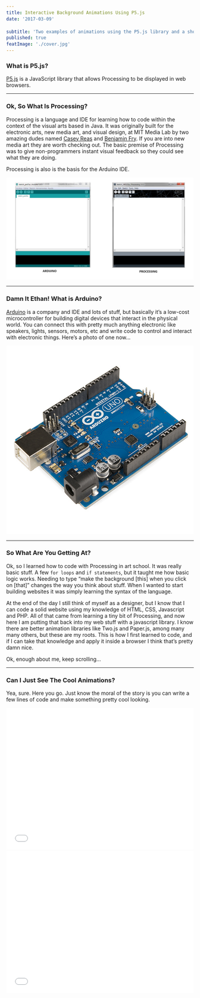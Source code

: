 ```yaml
---
title: Interactive Background Animations Using P5.js
date: '2017-03-09'

subtitle: 'Two examples of animations using the P5.js library and a short back story of Processing and Arduino.'
published: true
featImage: './cover.jpg'
---
```


### What is P5.js?

[P5.js](https://p5js.org/) is a JavaScript library that allows Processing to be displayed in web browsers.

---

### Ok, So What Is Processing?

Processing is a language and IDE for learning how to code within the context of the visual arts based in Java. It was originally built for the electronic arts, new media art, and visual design, at MIT Media Lab by two amazing dudes named [Casey Reas](https://en.wikipedia.org/wiki/Casey_Reas) and [Benjamin Fry](https://en.wikipedia.org/wiki/Ben_Fry). If you are into new media art they are worth checking out. The basic premise of Processing was to give non-programmers instant visual feedback so they could see what they are doing.

Processing is also is the basis for the Arduino IDE.

![Comparison of Arduino and Processing IDEs](./arduino-and-processing-IDEs.jpg)

---

### Damn It Ethan! What is Arduino?

[Arduino](https://en.wikipedia.org/wiki/Arduino) is a company and IDE and lots of stuff, but basically it’s a low-cost microcontroller for building digital devices that interact in the physical world. You can connect this with pretty much anything electronic like speakers, lights, sensors, motors, etc and write code to control and interact with electronic things. Here’s a photo of one now…

![Arduino Uno](./arduino-uno.jpg)

---

### So What Are You Getting At?

Ok, so I learned how to code with Processing in art school. It was really basic stuff. A few `for loops` and `if statements`, but it taught me how basic logic works. Needing to type “make the background [this] when you click on [that]” changes the way you think about stuff. When I wanted to start building websites it was simply learning the syntax of the language.

At the end of the day I still think of myself as a designer, but I know that I can code a solid website using my knowledge of HTML, CSS, Javascript and PHP. All of that came from learning a tiny bit of Processing, and now here I am putting that back into my web stuff with a javascript library. I know there are better animation libraries like Two.js and Paper.js, among many many others, but these are my roots. This is how I first learned to code, and if I can take that knowledge and apply it inside a browser I think that’s pretty damn nice.

Ok, enough about me, keep scrolling…

---

### Can I Just See The Cool Animations?

Yea, sure. Here you go. Just know the moral of the story is you can write a few lines of code and make something pretty cool looking.

<iframe height='380' scrolling='no' title='P5.js - Lines_01' src='//codepen.io/ethanethan/embed/WppbxO/?height=265&theme-id=0&default-tab=js,result' frameborder='no' allowtransparency='true' allowfullscreen='true' style='width: 99.9%;'>See the Pen <a href='https://codepen.io/ethanethan/pen/WppbxO/'>P5.js - Lines_01</a> by Ethan Barrett (<a href='https://codepen.io/ethanethan'>@ethanethan</a>) on <a href='https://codepen.io'>CodePen</a>.
</iframe>

<iframe height='380' scrolling='no' title='P5.js - Pattern_01' src='//codepen.io/ethanethan/embed/EWWaBY/?height=265&theme-id=0&default-tab=js,result' frameborder='no' allowtransparency='true' allowfullscreen='true' style='width: 99.9%;'>See the Pen <a href='https://codepen.io/ethanethan/pen/EWWaBY/'>P5.js - Pattern_01</a> by Ethan Barrett (<a href='https://codepen.io/ethanethan'>@ethanethan</a>) on <a href='https://codepen.io'>CodePen</a>.
</iframe>
